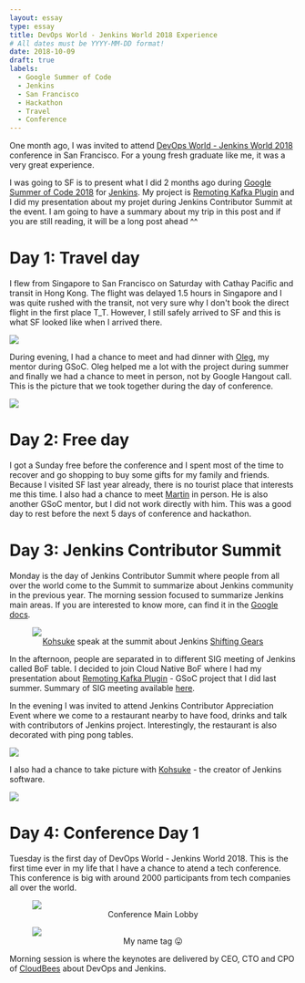 ```yaml
---
layout: essay
type: essay
title: DevOps World - Jenkins World 2018 Experience
# All dates must be YYYY-MM-DD format!
date: 2018-10-09
draft: true
labels:
  - Google Summer of Code
  - Jenkins
  - San Francisco
  - Hackathon
  - Travel
  - Conference
---
```


One month ago, I was invited to attend [DevOps World - Jenkins World 2018](https://www.cloudbees.com/devops-world/san-francisco) conference in San Francisco. For a young fresh graduate like me, it was a very great experience.

I was going to SF is to present what I did 2 months ago during [Google Summer of Code 2018](https://summerofcode.withgoogle.com/) for [Jenkins](https://github.com/jenkinsci/jenkins). My project is [Remoting Kafka Plugin](https://github.com/jenkinsci/remoting-kafka-plugin) and I did my presentation about my projet during Jenkins Contributor Summit at the event. I am going to have a summary about my trip in this post and if you are still reading, it will be a long post ahead ^^

# Day 1: Travel day

I flew from Singapore to San Francisco on Saturday with Cathay Pacific and transit in Hong Kong. The flight was delayed 1.5 hours in Singapore and I was quite rushed with the transit, not very sure why I don't book the direct flight in the first place T_T. However, I still safely arrived to SF and this is what SF looked like when I arrived there.

<img src="../images/IMG_20180915_185005.jpg" style="max-width:100%"/>

During evening, I had a chance to meet and had dinner with [Oleg](https://github.com/oleg-nenashev), my mentor during GSoC. Oleg helped me a lot with the project during summer and finally we had a chance to meet in person, not by Google Hangout call. This is the picture that we took together during the day of conference.

<img src="../images/IMG_20180918_181603.jpg" style="max-width:100%"/>

# Day 2: Free day

I got a Sunday free before the conference and I spent most of the time to recover and go shopping to buy some gifts for my family and friends. Because I visited SF last year already, there is no tourist place that interests me this time. I also had a chance to meet [Martin](https://github.com/martinda) in person. He is also another GSoC mentor, but I did not work directly with him. This was a good day to rest before the next 5 days of conference and hackathon.

# Day 3: Jenkins Contributor Summit

Monday is the day of Jenkins Contributor Summit where people from all over the world come to the Summit to summarize about Jenkins community in the previous year. The morning session focused to summarize Jenkins main areas. If you are interested to know more, can find it in the [Google docs](https://docs.google.com/document/d/1by_lYIwPhburTqmtTvEqek6ifc2qnqBJKyDVslGa4Kc/edit?usp=sharing).

<figure>
  <img src="../images/IMG_20180917_100720.jpg" style="max-width:100%"/>
  <figcaption><center><a href="https://en.wikipedia.org/wiki/Kohsuke_Kawaguchi/">Kohsuke</a> speak at the summit about Jenkins <a href="https://jenkins.io/blog/2018/08/31/shifting-gears/">Shifting Gears</a></center></figcaption>
</figure>

In the afternoon, people are separated in to different SIG meeting of Jenkins called BoF table. I decided to join Cloud Native BoF where I had my presentation about [Remoting Kafka Plugin](https://docs.google.com/presentation/d/1drRIDNvDKdBE-VuuLFXlWRB0NhSFr1aWrg2p8qrF3co/edit?usp=sharing) - GSoC project that I did last summer. Summary of SIG meeting available [here](https://docs.google.com/document/d/1Hw1mpXSpH8BAe2YK5SrCfFuHQLRf__KnjDBK_SbhGls/edit?usp=sharing).

In the evening I was invited to attend Jenkins Contributor Appreciation Event where we come to a restaurant nearby to have food, drinks and talk with contributors of Jenkins project. Interestingly, the restaurant is also decorated with ping pong tables.

<img src="../images/IMG_20180917_192355.jpg" style="max-width:100%"/>

I also had a chance to take picture with [Kohsuke](https://en.wikipedia.org/wiki/Kohsuke_Kawaguchi) - the creator of Jenkins software.

<img src="../images/IMG_20180917_203938.jpg" style="max-width:100%"/>

# Day 4: Conference Day 1

Tuesday is the first day of DevOps World - Jenkins World 2018. This is the first time ever in my life that I have a chance to atend a tech conference. This conference is big with around 2000 participants from tech companies all over the world.

<figure>
  <img src="../images/IMG_20180918_080540.jpg" style="max-width:100%"/>
  <figcaption><center>Conference Main Lobby</center></figcaption>
</figure>

<figure>
  <img src="../images/IMG_20180917_221348.jpg" style="max-width:100%"/>
  <figcaption><center>My name tag 😛</center></figcaption>
</figure>

Morning session is where the keynotes are delivered by CEO, CTO and CPO of [CloudBees](https://www.cloudbees.com/) about DevOps and Jenkins.